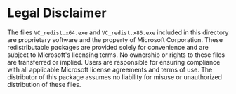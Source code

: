 # Legal Disclaimer

The files `VC_redist.x64.exe` and `VC_redist.x86.exe` included in this directory are proprietary software and the property of Microsoft Corporation. These redistributable packages are provided solely for convenience and are subject to Microsoft's licensing terms. No ownership or rights to these files are transferred or implied. Users are responsible for ensuring compliance with all applicable Microsoft license agreements and terms of use. The distributor of this package assumes no liability for misuse or unauthorized distribution of these files.
